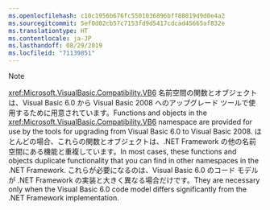 ```yaml
---
ms.openlocfilehash: c10c1956b676fc5501036896bff80819d9d0e4a2
ms.sourcegitcommit: 5ef0d02cb57c7153fd9d5417cdcad45665af832e
ms.translationtype: HT
ms.contentlocale: ja-JP
ms.lasthandoff: 08/29/2019
ms.locfileid: "71139851"
---
```

> [!NOTE]
>  <span data-ttu-id="ee39b-101"><xref:Microsoft.VisualBasic.Compatibility.VB6> 名前空間の関数とオブジェクトは、Visual Basic 6.0 から Visual Basic 2008 へのアップグレード ツールで使用するために用意されています。</span><span class="sxs-lookup"><span data-stu-id="ee39b-101">Functions and objects in the <xref:Microsoft.VisualBasic.Compatibility.VB6> namespace are provided for use by the tools for upgrading from Visual Basic 6.0 to Visual Basic 2008.</span></span> <span data-ttu-id="ee39b-102">ほとんどの場合、これらの関数とオブジェクトは、.NET Framework の他の名前空間にある機能と重複しています。</span><span class="sxs-lookup"><span data-stu-id="ee39b-102">In most cases, these functions and objects duplicate functionality that you can find in other namespaces in the .NET Framework.</span></span> <span data-ttu-id="ee39b-103">これらが必要になるのは、Visual Basic 6.0 のコード モデルが .NET Framework の実装と大きく異なる場合だけです。</span><span class="sxs-lookup"><span data-stu-id="ee39b-103">They are necessary only when the Visual Basic 6.0 code model differs significantly from the .NET Framework implementation.</span></span>